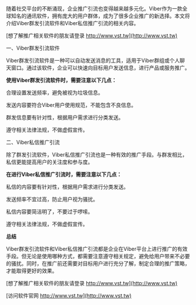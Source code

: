 随着社交平台的不断涌现，企业推广引流也变得越来越多元化。Viber作为一款全球知名的通讯软件，拥有庞大的用户群体，成为了很多企业推广的新选择。本文将介绍Viber群发引流软件和Viber私信推广引流的相关内容。

[想了解推广相关软件的朋友请登录 http://www.vst.tw](http://www.vst.tw)

一、Viber群发引流软件

Viber群发引流软件是一种可以自动发送消息的工具，适用于Viber群组或个人聊天窗口。通过该软件，企业可以快速向目标用户发送信息，进行产品或服务推广。

**使用Viber群发引流软件时，需要注意以下几点：**

合理设置发送频率，避免被视为垃圾信息。

发送内容要符合Viber用户使用规范，不能包含不良信息。

群发信息要有针对性，根据用户需求进行分类发送。

遵守相关法律法规，不做虚假宣传。

二、Viber私信推广引流

除了群发引流软件，Viber私信推广引流也是一种有效的推广手段。与群发相比，私信更能提高用户的关注度和参与度。

**在进行Viber私信推广引流时，需要注意以下几点：**

私信的内容要有针对性，根据用户需求进行分类发送。

发送频率不宜过高，防止用户视为骚扰。

私信内容要简洁明了，不要过于啰嗦。

遵守相关法律法规，不做虚假宣传。

**总结**

Viber群发引流软件和Viber私信推广引流都是企业在Viber平台上进行推广的有效手段。但无论是使用哪种方式，都需要注意遵守相关规定，避免给用户带来不必要的骚扰。同时，在推广前还需要对目标用户进行充分了解，制定合理的推广策略，才能取得更好的效果。

[想了解推广相关软件的朋友请登录 http://www.vst.tw](http://www.vst.tw)


[访问软件官网 http://www.vst.tw](http://www.vst.tw)
